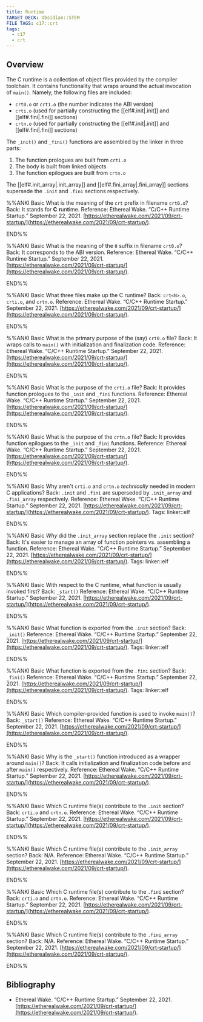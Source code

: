 ```yaml
---
title: Runtime
TARGET DECK: Obsidian::STEM
FILE TAGS: c17::crt
tags:
  - c17
  - crt
---
```


## Overview

The C runtime is a collection of object files provided by the compiler toolchain. It contains functionality that wraps around the actual invocation of `main()`. Namely, the following files are included:

* `crt0.o` or `crt1.o` (the number indicates the ABI version)
* `crti.o` (used for partially constructing the [[elf#.init|.init]] and [[elf#.fini|.fini]] sections)
* `crtn.o` (used for partially constructing the [[elf#.init|.init]] and [[elf#.fini|.fini]] sections)

The `_init()` and `_fini()` functions are assembled by the linker in three parts:

1. The function prologues are built from `crti.o`
2. The body is built from linked objects
3. The function epilogues are built from `crtn.o`

The [[elf#.init_array|.init_array]] and [[elf#.fini_array|.fini_array]] sections supersede the `.init` and `.fini` sections respectively.

%%ANKI
Basic
What is the meaning of the `crt` prefix in filename `crt0.o`?
Back: It stands for **C** **r**un**t**ime.
Reference: Ethereal Wake. “C/C++ Runtime Startup.” September 22, 2021. [https://etherealwake.com/2021/09/crt-startup/](https://etherealwake.com/2021/09/crt-startup/).
<!--ID: 1757425364804-->
END%%

%%ANKI
Basic
What is the meaning of the `0` suffix in filename `crt0.o`?
Back: It corresponds to the ABI version.
Reference: Ethereal Wake. “C/C++ Runtime Startup.” September 22, 2021. [https://etherealwake.com/2021/09/crt-startup/](https://etherealwake.com/2021/09/crt-startup/).
<!--ID: 1757425364809-->
END%%

%%ANKI
Basic
What three files make up the C runtime?
Back: `crt<N>.o`, `crti.o`, and `crtn.o`.
Reference: Ethereal Wake. “C/C++ Runtime Startup.” September 22, 2021. [https://etherealwake.com/2021/09/crt-startup/](https://etherealwake.com/2021/09/crt-startup/).
<!--ID: 1757425364814-->
END%%

%%ANKI
Basic
What is the primary purpose of the (say) `crt0.o` file?
Back: It wraps calls to `main()` with initialization and finalization code.
Reference: Ethereal Wake. “C/C++ Runtime Startup.” September 22, 2021. [https://etherealwake.com/2021/09/crt-startup/](https://etherealwake.com/2021/09/crt-startup/).
<!--ID: 1757425364818-->
END%%

%%ANKI
Basic
What is the purpose of the `crti.o` file?
Back: It provides function prologues to the `_init` and `_fini` functions.
Reference: Ethereal Wake. “C/C++ Runtime Startup.” September 22, 2021. [https://etherealwake.com/2021/09/crt-startup/](https://etherealwake.com/2021/09/crt-startup/).
<!--ID: 1757425364823-->
END%%

%%ANKI
Basic
What is the purpose of the `crtn.o` file?
Back: It provides function epilogues to the `_init` and `_fini` functions.
Reference: Ethereal Wake. “C/C++ Runtime Startup.” September 22, 2021. [https://etherealwake.com/2021/09/crt-startup/](https://etherealwake.com/2021/09/crt-startup/).
<!--ID: 1757425364826-->
END%%

%%ANKI
Basic
Why aren't `crti.o` and `crtn.o` *technically* needed in modern C applications?
Back: `.init` and `.fini` are superseded by `.init_array` and `.fini_array` respectively.
Reference: Ethereal Wake. “C/C++ Runtime Startup.” September 22, 2021. [https://etherealwake.com/2021/09/crt-startup/](https://etherealwake.com/2021/09/crt-startup/).
Tags: linker::elf
<!--ID: 1757425364830-->
END%%

%%ANKI
Basic
*Why* did the `.init_array` section replace the `.init` section?
Back: It's easier to manage an array of function pointers vs. assembling a function.
Reference: Ethereal Wake. “C/C++ Runtime Startup.” September 22, 2021. [https://etherealwake.com/2021/09/crt-startup/](https://etherealwake.com/2021/09/crt-startup/).
Tags: linker::elf
<!--ID: 1757425364834-->
END%%

%%ANKI
Basic
With respect to the C runtime, what function is usually invoked first?
Back: `_start()`
Reference: Ethereal Wake. “C/C++ Runtime Startup.” September 22, 2021. [https://etherealwake.com/2021/09/crt-startup/](https://etherealwake.com/2021/09/crt-startup/).
<!--ID: 1757425364837-->
END%%

%%ANKI
Basic
What function is exported from the `.init` section?
Back: `_init()`
Reference: Ethereal Wake. “C/C++ Runtime Startup.” September 22, 2021. [https://etherealwake.com/2021/09/crt-startup/](https://etherealwake.com/2021/09/crt-startup/).
Tags: linker::elf
<!--ID: 1757425364841-->
END%%

%%ANKI
Basic
What function is exported from the `.fini` section?
Back: `_fini()`
Reference: Ethereal Wake. “C/C++ Runtime Startup.” September 22, 2021. [https://etherealwake.com/2021/09/crt-startup/](https://etherealwake.com/2021/09/crt-startup/).
Tags: linker::elf
<!--ID: 1757425364844-->
END%%

%%ANKI
Basic
Which compiler-provided function is used to invoke `main()`?
Back: `_start()`
Reference: Ethereal Wake. “C/C++ Runtime Startup.” September 22, 2021. [https://etherealwake.com/2021/09/crt-startup/](https://etherealwake.com/2021/09/crt-startup/).
<!--ID: 1757425468915-->
END%%

%%ANKI
Basic
Why is the `_start()` function introduced as a wrapper around `main()`?
Back: It calls initialization and finalization code before and after `main()` respectively.
Reference: Ethereal Wake. “C/C++ Runtime Startup.” September 22, 2021. [https://etherealwake.com/2021/09/crt-startup/](https://etherealwake.com/2021/09/crt-startup/).
<!--ID: 1757425468923-->
END%%

%%ANKI
Basic
Which C runtime file(s) contribute to the `.init` section?
Back: `crti.o` and `crtn.o`.
Reference: Ethereal Wake. “C/C++ Runtime Startup.” September 22, 2021. [https://etherealwake.com/2021/09/crt-startup/](https://etherealwake.com/2021/09/crt-startup/).
<!--ID: 1757426846166-->
END%%

%%ANKI
Basic
Which C runtime file(s) contribute to the `.init_array` section?
Back: N/A.
Reference: Ethereal Wake. “C/C++ Runtime Startup.” September 22, 2021. [https://etherealwake.com/2021/09/crt-startup/](https://etherealwake.com/2021/09/crt-startup/).
<!--ID: 1757426846176-->
END%%

%%ANKI
Basic
Which C runtime file(s) contribute to the `.fini` section?
Back: `crti.o` and `crtn.o`.
Reference: Ethereal Wake. “C/C++ Runtime Startup.” September 22, 2021. [https://etherealwake.com/2021/09/crt-startup/](https://etherealwake.com/2021/09/crt-startup/).
<!--ID: 1757426846181-->
END%%

%%ANKI
Basic
Which C runtime file(s) contribute to the `.fini_array` section?
Back: N/A.
Reference: Ethereal Wake. “C/C++ Runtime Startup.” September 22, 2021. [https://etherealwake.com/2021/09/crt-startup/](https://etherealwake.com/2021/09/crt-startup/).
<!--ID: 1757426846185-->
END%%

## Bibliography

* Ethereal Wake. “C/C++ Runtime Startup.” September 22, 2021. [https://etherealwake.com/2021/09/crt-startup/](https://etherealwake.com/2021/09/crt-startup/).